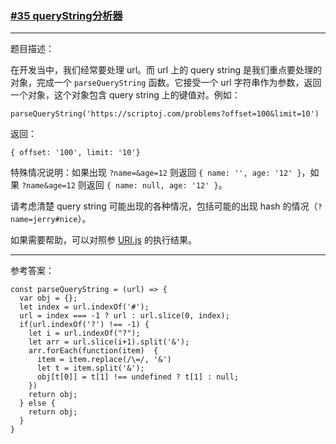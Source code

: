 ### [#35 queryString分析器](http://scriptoj.mangojuice.top/problems/35)

----
题目描述：

在开发当中，我们经常要处理 url。而 url 上的 query string 是我们重点要处理的对象，完成一个 `parseQueryString` 函数。它接受一个 url 字符串作为参数，返回一个对象，这个对象包含 query string 上的键值对。例如：

```
parseQueryString('https://scriptoj.com/problems?offset=100&limit=10')
```
返回：

```
{ offset: '100', limit: '10'}
```


特殊情况说明：如果出现 `?name=&age=12` 则返回 `{ name: '', age: '12' }`，如果 `?name&age=12` 则返回 `{ name: null, age: '12' }`。

请考虑清楚 query string 可能出现的各种情况，包括可能的出现 hash 的情况（`?name=jerry#nice`）。

如果需要帮助，可以对照参 [URI.js](http://medialize.github.io/URI.js/) 的执行结果。


----
参考答案：

```
const parseQueryString = (url) => {
  var obj = {};
  let index = url.indexOf('#');
  url = index === -1 ? url : url.slice(0, index);
  if(url.indexOf('?') !== -1) {
    let i = url.indexOf("?");
    let arr = url.slice(i+1).split('&');
    arr.forEach(function(item)  {
      item = item.replace(/\=/, '&')
      let t = item.split('&');
      obj[t[0]] = t[1] !== undefined ? t[1] : null;
    })
    return obj;     
  } else {
    return obj;
  }
}
```

